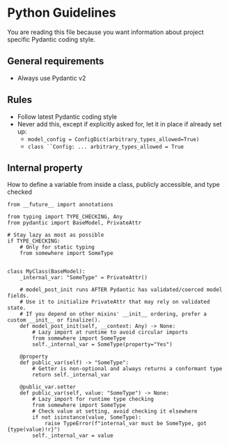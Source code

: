 # Python Guidelines

You are reading this file because you want information about project specific Pydantic coding style.

## General requirements
- Always use Pydantic v2

## Rules
- Follow latest Pydantic coding style
- Never add this, except if explicitly asked for, let it in place if already set up:
  - `model_config = ConfigDict(arbitrary_types_allowed=True)`
  - `class ``Config: ... arbitrary_types_allowed = True`

## Internal property

How to define a variable from inside a class, publicly accessible, and type checked 

```
from __future__ import annotations

from typing import TYPE_CHECKING, Any
from pydantic import BaseModel, PrivateAttr

# Stay lazy as most as possible
if TYPE_CHECKING:
    # Only for static typing
    from somewhere import SomeType


class MyClass(BaseModel):
    _internal_var: "SomeType" = PrivateAttr()

    # model_post_init runs AFTER Pydantic has validated/coerced model fields.
    # Use it to initialize PrivateAttr that may rely on validated state.
    # If you depend on other mixins' __init__ ordering, prefer a custom __init__ or finalize().
    def model_post_init(self, __context: Any) -> None:
        # Lazy import at runtime to avoid circular imports
        from somewhere import SomeType
        self._internal_var = SomeType(property="Yes")

    @property
    def public_var(self) -> "SomeType":
        # Getter is non-optional and always returns a conformant type
        return self._internal_var

    @public_var.setter
    def public_var(self, value: "SomeType") -> None:
        # Lazy import for runtime type checking
        from somewhere import SomeType
        # Check value at setting, avoid checking it elsewhere
        if not isinstance(value, SomeType):
            raise TypeError(f"internal_var must be SomeType, got {type(value)!r}")
        self._internal_var = value